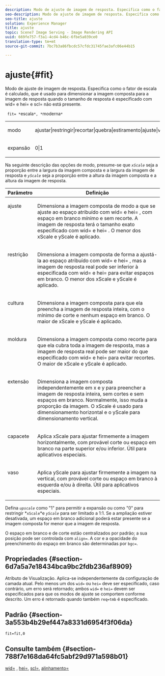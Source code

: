 ```yaml
---
description: Modo de ajuste de imagem de resposta. Especifica como o fator de escala é calculado, que é usado para dimensionar a imagem composta para a imagem de resposta quando o tamanho de resposta é especificado com wid= e hei= e scl= não está presente.
seo-description: Modo de ajuste de imagem de resposta. Especifica como o fator de escala é calculado, que é usado para dimensionar a imagem composta para a imagem de resposta quando o tamanho de resposta é especificado com wid= e hei= e scl= não está presente.
seo-title: ajuste
solution: Experience Manager
title: ajuste
topic: Scene7 Image Serving - Image Rendering API
uuid: 669fe757-f3a1-4cd4-b46c-6fbe5a039ce0
translation-type: tm+mt
source-git-commit: 7bc7b3a86fbcdc57cfdc31745fae3afc06e44b15

---
```



# ajuste{#fit}

Modo de ajuste de imagem de resposta. Especifica como o fator de escala é calculado, que é usado para dimensionar a imagem composta para a imagem de resposta quando o tamanho de resposta é especificado com wid= e hei= e scl= não está presente.

` fit= *`escala`*, *`moderna`*`

<table id="simpletable_50FBDC6B7CB2448891DD0F491DEB5ACF"> 
 <tr class="strow"> 
  <td class="stentry"> <p> <span class="codeph"> <span class="varname"> modo </span></span> </p> </td> 
  <td class="stentry"> <p> <span class="codeph"> ajustar|restringir|recortar|quebra|estiramento|ajuste|vfit </span> </p> </td> 
 </tr> 
 <tr class="strow"> 
  <td class="stentry"> <p> <span class="codeph"> <span class="varname"> expansão </span></span> </p> </td> 
  <td class="stentry"> <p> <span class="codeph"> 0|1 </span> </p> </td> 
 </tr> 
</table>

Na seguinte descrição das opções de modo, presume-se que *`xScale`* seja a proporção entre a largura da imagem composta e a largura da imagem de resposta e *`yScale`* seja a proporção entre a altura da imagem composta e a altura da imagem de resposta.

<table id="table_33408ECA9D164AFAA249F8589060545E"> 
 <thead> 
  <tr> 
   <th colname="col1" class="entry"> Parâmetro </th> 
   <th colname="col2" class="entry"> Definição </th> 
  </tr> 
 </thead>
 <tbody> 
  <tr valign="top"> 
   <td colname="col1"> <p> <span class="codeph"> ajuste </span> </p> </td> 
   <td colname="col2"> <p>Dimensiona a imagem composta de modo a que se ajuste ao espaço atribuído com <span class="codeph"> wid= </span> e <span class="codeph"> hei= </span>, com espaço em branco mínimo e sem recorte. A imagem de resposta terá o tamanho exato especificado com <span class="codeph"> wid= </span> e <span class="codeph"> hei= </span>. O menor dos <span class="varname"> xScale </span> e <span class="varname"> yScale </span> é aplicado. </p> </td> 
  </tr> 
  <tr valign="top"> 
   <td colname="col1"> <p> <span class="codeph"> restrição </span> </p> </td> 
   <td colname="col2"> <p>Dimensiona a imagem composta de forma a <span class="codeph"> ajustá-la ao espaço atribuído com </span> wid= <span class="codeph"> e </span> hei= <span class="codeph"> , mas a imagem de resposta real pode ser inferior à especificada com </span>wid= <span class="codeph"> e </span> hei= <span class="codeph"> </span> para evitar espaços em branco. O menor dos <span class="varname"> xScale </span> e <span class="varname"> yScale </span> é aplicado. </p> </td> 
  </tr> 
  <tr valign="top"> 
   <td colname="col1"> <p> <span class="codeph"> cultura </span> </p> </td> 
   <td colname="col2"> <p>Dimensiona a imagem composta para que ela preencha a imagem de resposta inteira, com o mínimo de corte e nenhum espaço em branco. O maior de <span class="varname"> xScale </span> e <span class="varname"> yScale </span> é aplicado. </p> </td> 
  </tr> 
  <tr valign="top"> 
   <td colname="col1"> <p> <span class="codeph"> moldura </span> </p> </td> 
   <td colname="col2"> <p>Dimensiona a imagem composta como <span class="codeph"> recorte </span> para que ela cubra toda a imagem de resposta, mas a imagem de resposta real pode ser maior do que especificado com <span class="codeph"> wid= </span> e <span class="codeph"> hei= </span> para evitar recortes. O maior de <span class="varname"> xScale </span> e <span class="varname"> yScale </span>é aplicado. </p> </td> 
  </tr> 
  <tr valign="top"> 
   <td colname="col1"> <p> <span class="codeph"> extensão </span> </p> </td> 
   <td colname="col2"> <p>Dimensiona a imagem composta independentemente em x e y para preencher a imagem de resposta inteira, sem cortes e sem espaços em branco. Normalmente, isso muda a proporção da imagem. <span class="varname"> O xScale </span> é usado para dimensionamento horizontal e o <span class="varname"> yScale </span> para dimensionamento vertical. </p> </td> 
  </tr> 
  <tr valign="top"> 
   <td colname="col1"> <p> <span class="codeph"> capacete </span> </p> </td> 
   <td colname="col2"> <p>Aplica <span class="varname"> xScale </span> para ajustar firmemente a imagem horizontalmente, com provável corte ou espaço em branco na parte superior e/ou inferior. Útil para aplicativos especiais. </p> </td> 
  </tr> 
  <tr valign="top"> 
   <td colname="col1"> <p> <span class="codeph"> vaso </span> </p> </td> 
   <td colname="col2"> <p>Aplica <span class="varname"> yScale </span> para ajustar firmemente a imagem na vertical, com provável corte ou espaço em branco à esquerda e/ou à direita. Útil para aplicativos especiais. </p> </td> 
  </tr> 
 </tbody> 
</table>

Defina *`upscale`* como &quot;1&quot; para permitir a expansão ou como &quot;0&quot; para restringir *`xScale`*e *`yScale`* para ser limitado a 1:1. Se a ampliação estiver desativada, um espaço em branco adicional poderá estar presente se a imagem composta for menor que a imagem de resposta.

O espaço em branco e de corte estão centralizados por padrão; a sua posição pode ser controlada com `align=`. A cor e a opacidade do preenchimento do espaço em branco são determinadas por `bgc=`.

## Propriedades {#section-6d7a5a7e18434bca9bc2fdb236af8909}

Atributo de Visualização. Aplica-se independentemente da configuração de camada atual. Pelo menos um dos `wid=` ou `hei=` deve ser especificado, caso contrário, um erro será retornado; ambos `wid=` e `hei=` devem ser especificados para que os modos de ajuste se comportem conforme descrito. Um erro é retornado quando também `req=tmb` é especificado.

## Padrão {#section-3a553b4b29ef447a8331d6954f3f06da}

`fit=fit,0`

## Consulte também {#section-788f7e168da64fc5abf29d971a598b01}

[wid=](../../../../../is-api/http-ref/image-serving-api-ref/c-http-protocol-reference/c-command-reference/r-is-http-wid.md#reference-bfeadcb67bf4485f851eb21345527e47) , [hei=](../../../../../is-api/http-ref/image-serving-api-ref/c-http-protocol-reference/c-command-reference/r-is-http-hei.md#reference-6d6f556ccc0e4b98a815e8a5c1944a96), [scl=](../../../../../is-api/http-ref/image-serving-api-ref/c-http-protocol-reference/c-command-reference/r-scl.md#reference-b2a74e493d0d407e98fe350551ba3fcc), [alinhamento=](../../../../../is-api/http-ref/image-serving-api-ref/c-http-protocol-reference/c-command-reference/r-align.md#reference-b7d6b87c75124d78884f916dd6544bc7)
